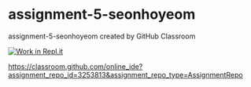 # assignment-5-seonhoyeom
assignment-5-seonhoyeom created by GitHub Classroom



[![Work in Repl.it](https://classroom.github.com/assets/work-in-replit-14baed9a392b3a25080506f3b7b6d57f295ec2978f6f33ec97e36a161684cbe9.svg)](https://classroom.github.com/online_ide?assignment_repo_id=3253813&assignment_repo_type=AssignmentRepo)

https://classroom.github.com/online_ide?assignment_repo_id=3253813&assignment_repo_type=AssignmentRepo
